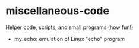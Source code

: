 # miscellaneous-code
Helper code, scripts, and small programs (how fun!)

- my_echo: emulation of Linux "echo" program
